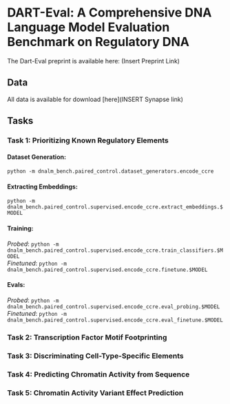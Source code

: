 # DART-Eval: A Comprehensive DNA Language Model Evaluation Benchmark on Regulatory DNA

The Dart-Eval preprint is available here:
(Insert Preprint Link)

## Data
All data is available for download [here](INSERT Synapse link)

## Tasks

### Task 1: Prioritizing Known Regulatory Elements

#### Dataset Generation:
`python -m dnalm_bench.paired_control.dataset_generators.encode_ccre`

#### Extracting Embeddings: 
`python -m dnalm_bench.paired_control.supervised.encode_ccre.extract_embeddings.$MODEL`

#### Training:
_Probed_: `python -m dnalm_bench.paired_control.supervised.encode_ccre.train_classifiers.$MODEL` \
_Finetuned_: `python -m dnalm_bench.paired_control.supervised.encode_ccre.finetune.$MODEL`

#### Evals:
_Probed_: `python -m dnalm_bench.paired_control.supervised.encode_ccre.eval_probing.$MODEL` \
_Finetuned_: `python -m dnalm_bench.paired_control.supervised.encode_ccre.eval_finetune.$MODEL`

### Task 2: Transcription Factor Motif Footprinting

### Task 3: Discriminating Cell-Type-Specific Elements

### Task 4: Predicting Chromatin Activity from Sequence

### Task 5: Chromatin Activity Variant Effect Prediction
